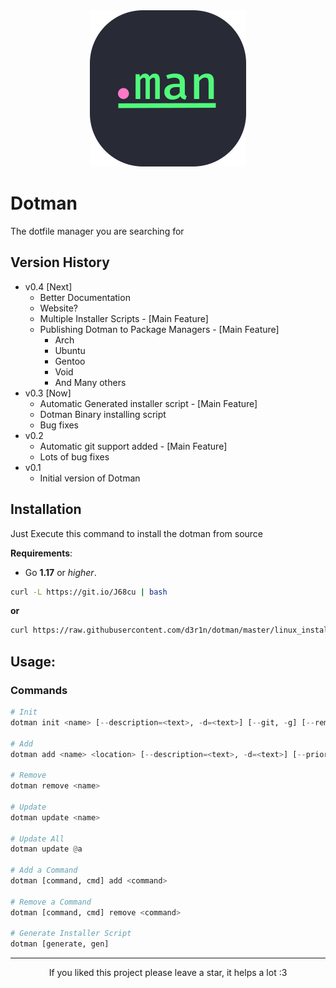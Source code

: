 <div align="center">

<img src="./assets/dotman_logo.png" height="250" width="250" alt="dotman's logo">

</div>

# Dotman
The dotfile manager you are searching for

## Version History
- v0.4 [Next]
	* Better Documentation
	* Website?
	* Multiple Installer Scripts - [Main Feature]
	* Publishing Dotman to Package Managers - [Main Feature]
		* Arch 
		* Ubuntu
		* Gentoo
		* Void
		* And Many others
- v0.3 [Now]
	* Automatic Generated installer script - [Main Feature]
	* Dotman Binary installing script
	* Bug fixes
- v0.2
	* Automatic git support added - [Main Feature]
	* Lots of bug fixes
- v0.1
	* Initial version of Dotman

## Installation

Just Execute this command to install the dotman from source

**Requirements**:
- Go **1.17** or *higher*.

```bash
curl -L https://git.io/J68cu | bash
```
**or**

```bash
curl https://raw.githubusercontent.com/d3r1n/dotman/master/linux_installer.sh | bash
```

## Usage:

### Commands

```python
# Init
dotman init <name> [--description=<text>, -d=<text>] [--git, -g] [--remote_url=<git url> --branch_name=<text>] [--install_path=<location>, -i=<location>]

# Add
dotman add <name> <location> [--description=<text>, -d=<text>] [--priority=<int>, -p=<int>]

# Remove
dotman remove <name>

# Update
dotman update <name>

# Update All
dotman update @a

# Add a Command
dotman [command, cmd] add <command>

# Remove a Command
dotman [command, cmd] remove <command>

# Generate Installer Script
dotman [generate, gen]
```
---

<div align="center">

If you liked this project please leave a star, it helps a lot :3

</div>